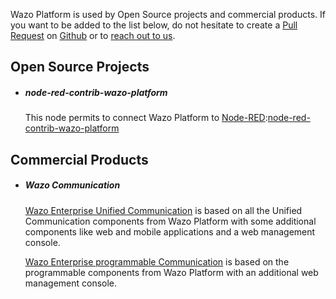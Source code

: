 Wazo Platform is used by Open Source projects and commercial
products. If you want to be added to the list below, do not hesitate
to create a [Pull Request](https://help.github.com/en/articles/creating-a-pull-request-from-a-fork)
on [Github](https://github.com/wazo-platform/wazo-platform.org) or to
[reach out to us](/#contact).

## Open Source Projects

-   ##### node-red-contrib-wazo-platform
    This node permits to connect Wazo Platform to [Node-RED](https://nodered.org/):[node-red-contrib-wazo-platform](https://flows.nodered.org/node/node-red-contrib-wazo-platform)



## Commercial Products

-   ##### Wazo Communication
    [Wazo Enterprise Unified Communication](https://wazo.io/enterprise-unified-communication/) is based on all the Unified Communication components from Wazo Platform with some additional components like web and mobile applications and a web management console.
    
    [Wazo Enterprise programmable Communication](https://wazo.io/integrations-api/) is based on the programmable components from Wazo Platform with an additional web management console.
